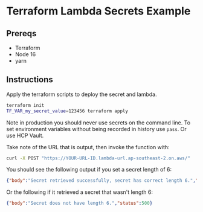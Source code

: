 # Terraform Lambda Secrets Example

## Prereqs
- Terraform
- Node 16
- yarn

## Instructions

Apply the terraform scripts to deploy the secret and lambda.

```sh
terraform init
TF_VAR_my_secret_value=123456 terraform apply
```

Note in production you should never use secrets on the command line.
To set environment variables without being recorded in history use `pass`.
Or use HCP Vault.

Take note of the URL that is output, then invoke the function with:

```sh
curl -X POST "https://YOUR-URL-ID.lambda-url.ap-southeast-2.on.aws/"
```

You should see the following output if you set a secret length of 6:

```json
{"body":"Secret retrieved successfully, secret has correct length 6.","status":500}
```

Or the following if it retrieved a secret that wasn't length 6:

```json
{"body":"Secret does not have length 6.","status":500}
```